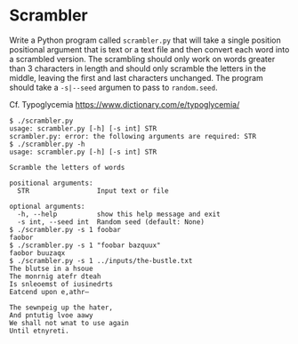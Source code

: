 # Scrambler

Write a Python program called `scrambler.py` that will take a single position positional argument that is text or a text file and then convert each word into a scrambled version. The scrambling should only work on words greater than 3 characters in length and should only scramble the letters in the middle, leaving the first and last characters unchanged. The program should take a `-s|--seed` argumen to pass to `random.seed`.

Cf. Typoglycemia https://www.dictionary.com/e/typoglycemia/

````
$ ./scrambler.py
usage: scrambler.py [-h] [-s int] STR
scrambler.py: error: the following arguments are required: STR
$ ./scrambler.py -h
usage: scrambler.py [-h] [-s int] STR

Scramble the letters of words

positional arguments:
  STR                 Input text or file

optional arguments:
  -h, --help          show this help message and exit
  -s int, --seed int  Random seed (default: None)
$ ./scrambler.py -s 1 foobar
faobor
$ ./scrambler.py -s 1 "foobar bazquux"
faobor buuzaqx
$ ./scrambler.py -s 1 ../inputs/the-bustle.txt
The blutse in a hsoue
The monrnig atefr dteah
Is snleoemst of iusinedrts
Eatcend upon e,athr—

The sewnpeig up the hater,
And pntutig lvoe aawy
We shall not wnat to use again
Until etnyreti.
````
